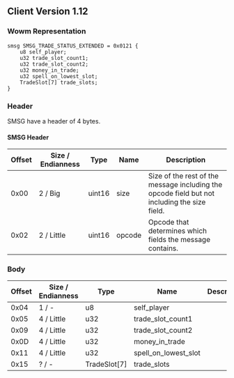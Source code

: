 ## Client Version 1.12

### Wowm Representation
```rust,ignore
smsg SMSG_TRADE_STATUS_EXTENDED = 0x0121 {
    u8 self_player;    
    u32 trade_slot_count1;    
    u32 trade_slot_count2;    
    u32 money_in_trade;    
    u32 spell_on_lowest_slot;    
    TradeSlot[7] trade_slots;    
}
```
### Header
SMSG have a header of 4 bytes.

#### SMSG Header
| Offset | Size / Endianness | Type   | Name   | Description |
| ------ | ----------------- | ------ | ------ | ----------- |
| 0x00   | 2 / Big           | uint16 | size   | Size of the rest of the message including the opcode field but not including the size field.|
| 0x02   | 2 / Little        | uint16 | opcode | Opcode that determines which fields the message contains.|
### Body
| Offset | Size / Endianness | Type | Name | Description |
| ------ | ----------------- | ---- | ---- | ----------- |
| 0x04 | 1 / - | u8 | self_player |  |
| 0x05 | 4 / Little | u32 | trade_slot_count1 |  |
| 0x09 | 4 / Little | u32 | trade_slot_count2 |  |
| 0x0D | 4 / Little | u32 | money_in_trade |  |
| 0x11 | 4 / Little | u32 | spell_on_lowest_slot |  |
| 0x15 | ? / - | TradeSlot[7] | trade_slots |  |
